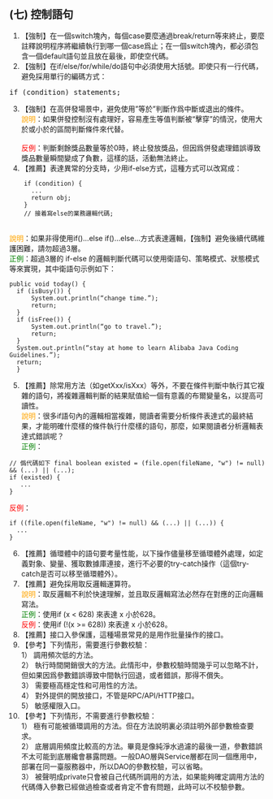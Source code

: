 ## (七) 控制語句 
1. 【強制】在一個switch塊內，每個case要麼通過break/return等來終止，要麼註釋說明程序將繼續執行到哪一個case爲止；在一個switch塊內，都必須包含一個default語句並且放在最後，即使空代碼。 
2. 【強制】在if/else/for/while/do語句中必須使用大括號。即使只有一行代碼，避免採用單行的編碼方式：
<pre>if (condition) statements;</pre>
3. 【強制】在高併發場景中，避免使用”等於”判斷作爲中斷或退出的條件。 
<br><span style="color:orange">說明</span>：如果併發控制沒有處理好，容易產生等值判斷被“擊穿”的情況，使用大於或小於的區間判斷條件來代替。  
<br><span style="color:red">反例</span>：判斷剩餘獎品數量等於0時，終止發放獎品，但因爲併發處理錯誤導致獎品數量瞬間變成了負數，這樣的話，活動無法終止。 
4. 【推薦】表達異常的分支時，少用if-else方式，這種方式可以改寫成： 
```
    if (condition) {              
      ...              
      return obj;    
    }   
    // 接着寫else的業務邏輯代碼; 
```
<br><span style="color:orange">說明</span>：如果非得使用if()...else if()...else...方式表達邏輯，【強制】避免後續代碼維護困難，請勿超過3層。
<br><span style="color:green">正例</span>：超過3層的 if-else 的邏輯判斷代碼可以使用衛語句、策略模式、狀態模式等來實現，其中衛語句示例如下： 
```
public void today() {      
  if (isBusy()) {   
      System.out.println(“change time.”);            
      return; 
  }       
  if (isFree()) {  
      System.out.println(“go to travel.”);             
      return;     
  }  
  System.out.println(“stay at home to learn Alibaba Java Coding Guidelines.”);      
  return; 
  } 
```
5. 【推薦】除常用方法（如getXxx/isXxx）等外，不要在條件判斷中執行其它複雜的語句，將複雜邏輯判斷的結果賦值給一個有意義的布爾變量名，以提高可讀性。 
<br><span style="color:orange">說明</span>：很多if語句內的邏輯相當複雜，閱讀者需要分析條件表達式的最終結果，才能明確什麼樣的條件執行什麼樣的語句，那麼，如果閱讀者分析邏輯表達式錯誤呢？ <br><span style="color:green">正例</span>： 
```
// 僞代碼如下 final boolean existed = (file.open(fileName, "w") != null) && (...) || (...); 
if (existed) {    
   ... 
}  
```  
<span style="color:red">反例</span>：
```
if ((file.open(fileName, "w") != null) && (...) || (...)) {     
  ... 
}
```
6. 【推薦】循環體中的語句要考量性能，以下操作儘量移至循環體外處理，如定義對象、變量、獲取數據庫連接，進行不必要的try-catch操作（這個try-catch是否可以移至循環體外）。 
7. 【推薦】避免採用取反邏輯運算符。 
<br><span style="color:orange">說明</span>：取反邏輯不利於快速理解，並且取反邏輯寫法必然存在對應的正向邏輯寫法。 
<br><span style="color:green">正例</span>：使用if (x < 628) 來表達 x 小於628。
<br><span style="color:red">反例</span>：使用if (!(x >= 628)) 來表達 x 小於628。
8. 【推薦】接口入參保護，這種場景常見的是用作批量操作的接口。 
9. 【參考】下列情形，需要進行參數校驗：  
1） 調用頻次低的方法。  
2） 執行時間開銷很大的方法。此情形中，參數校驗時間幾乎可以忽略不計，但如果因爲參數錯誤導致中間執行回退，或者錯誤，那得不償失。  
3） 需要極高穩定性和可用性的方法。  
4） 對外提供的開放接口，不管是RPC/API/HTTP接口。  
5） 敏感權限入口。 
10. 【參考】下列情形，不需要進行參數校驗：
<br>1） 極有可能被循環調用的方法。但在方法說明裏必須註明外部參數檢查要求。
<br>2） 底層調用頻度比較高的方法。畢竟是像純淨水過濾的最後一道，參數錯誤不太可能到底層纔會暴露問題。一般DAO層與Service層都在同一個應用中，部署在同一臺服務器中，所以DAO的參數校驗，可以省略。
<br>3） 被聲明成private只會被自己代碼所調用的方法，如果能夠確定調用方法的代碼傳入參數已經做過檢查或者肯定不會有問題，此時可以不校驗參數。